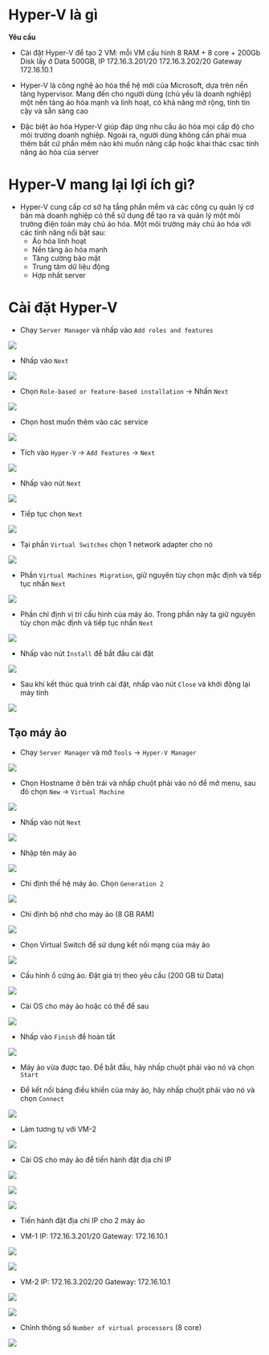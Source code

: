 # Hyper-V là gì

**Yêu cầu**
- Cài đặt Hyper-V để tạo 2 VM: mỗi VM cấu hình 8 RAM + 8 core + 200Gb Disk lấy ở Data 500GB, IP 172.16.3.201/20 172.16.3.202/20 Gateway 172.16.10.1

- Hyper-V là công nghệ ảo hóa thể hệ mới của Microsoft, dựa trên nền tảng hypervisor. Mang đến cho người dùng (chủ yếu là doanh nghiệp) một nền tảng ảo hóa mạnh và linh hoạt, có khả năng mở rộng, tính tin cậy và sẵn sàng cao

- Đặc biệt ảo hóa Hyper-V giúp đáp ứng nhu cầu ảo hóa mọi cấp độ cho môi trường doanh nghiệp. Ngoài ra, người dùng không cần phải mua thêm bất cứ phần mềm nào khi muốn nâng cấp hoặc khai thác csac tính năng ảo hóa của server

# Hyper-V mang lại lợi ích gì?
- Hyper-V cung cấp cơ sở hạ tầng phần mềm và các công cụ quản lý cơ bản mà doanh nghiệp có thể sử dụng để tạo ra và quản lý một môi trường điện toán máy chủ ảo hóa. Một môi trường máy chủ ảo hóa với các tính năng nổi bật sau:
	+ Ảo hóa linh hoạt
	+ Nền tảng ảo hóa mạnh
	+ Tăng cường bảo mật
	+ Trung tâm dữ liệu động 
	+ Hợp nhất server
 
# Cài đặt Hyper-V
- Chạy `Server Manager` và nhấp vào `Add roles and features`

![](./images/hyperv1.png)

- Nhấp vào `Next`

![](./images/hyperv2.png)

- Chọn `Role-based or feature-based installation` -> Nhấn `Next`

![](./images/hyperv3.png)

- Chọn host muốn thêm vào các service

![](./images/hyperv4.png)

- Tích vào `Hyper-V` -> `Add Features` -> `Next`

![](./images/hyperv5.png)

- Nhấp vào nút `Next`

![](./images/hyperv6.png)

- Tiếp tục chọn `Next`

![](./images/hyperv7.png)

- Tại phần `Virtual Switches` chọn 1 network adapter cho nó

![](./images/hyperv8.png)

- Phần `Virtual Machines Migration`, giữ nguyên tùy chọn mặc định và tiếp tục nhấn `Next`

![](./images/hyperv9.png)

- Phần chỉ định vị trí cấu hình của máy ảo. Trong phần này ta giữ nguyên tùy chọn mặc định và tiếp tục nhấn `Next`

![](./images/hyperv10.png)

- Nhấp vào nút `Install` để bắt đầu cài đặt

![](./images/hyperv11.png)

- Sau khi kết thúc quá trình cài đặt, nhấp vào nút `Close` và khởi động lại máy tính

![](./images/hyperv12.png)

## Tạo máy ảo 
- Chạy `Server Manager` và mở `Tools` -> `Hyper-V Manager` 

![](./images/hyperv13.png)

- Chọn Hostname ở bên trái và nhấp chuột phải vào nó để mở menu, sau đó chọn `New` -> `Virtual Machine`

![](./images/hyperv14.png)

- Nhấp vào nút `Next`

![](./images/hyperv15.png)

- Nhập tên máy ảo

![](./images/hyperv16.png)

- Chỉ định thế hệ máy ảo. Chọn `Generation 2`

![](./images/hyperv17.png)

- Chỉ định bộ nhớ cho máy ảo (8 GB RAM)

![](./images/hyperv18.png)

- Chọn Virtual Switch để sử dụng kết nối mạng của máy ảo

![](./images/hyperv19.png)

- Cấu hình ổ cứng ảo. Đặt giá trị theo yêu cầu (200 GB từ Data)

![](./images/hyperv20.png)

- Cài OS cho máy ảo hoặc có thể để sau

![](./images/hyperv21.png)

- Nhấp vào `Finish` để hoàn tất

![](./images/hyperv22.png)

- Máy ảo vừa được tạo. Để bắt đầu, hãy nhấp chuột phải vào nó và chọn `Start`

- Để kết nối bảng điều khiển của máy ảo, hãy nhấp chuột phải vào nó và chọn `Connect`

![](./images/hyperv28.png)

- Làm tương tự với VM-2

![](./images/hyperv26.png)

- Cài OS cho máy ảo để tiến hành đặt địa chỉ IP

![](./images/hyperv27.png)

![](./images/hyperv29.png)

![](./images/hyperv31.png)

- Tiến hành đặt địa chỉ IP cho 2 máy ảo 

- VM-1 IP: 172.16.3.201/20 Gateway: 172.16.10.1

![](./images/hyperv32.png)

![](./images/hyperv33.png)

- VM-2 IP: 172.16.3.202/20 Gateway: 172.16.10.1

![](./images/hyperv34.png)

![](./images/hyperv35.png)

- Chỉnh thông số `Number of virtual processors` (8 core)

![](./images/hyperv36.png)
